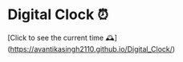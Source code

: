 # Digital Clock ⏰
[Click to see the current time 🕰️] (https://avantikasingh2110.github.io/Digital_Clock/)